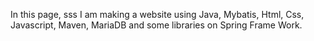 In this page, 
sss
I am making a website using Java, Mybatis, Html, Css, Javascript, Maven, MariaDB and some libraries on Spring Frame Work.